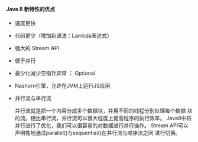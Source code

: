 #### Java 8 新特性的优点

* 速度更快
* 代码更少（增加新语法：Lambda表达式）
* 强大的 Stream API
* 便于并行
* 最少化减少空指针异常 ： Optional
* Nashorn引擎，允许在JVM上运行JS应用

* 并行流与串行流
  
  并行流就是把一个内容分成多个数据块，并用不同的线程分别处理每个数据
  块的流。相比串行流，并行流可以很大程度上提高程序的执行效率。
  Java8中将并行进行了优化，我们可以很容易的对数据进行并行操作。
  Stream API可以声明性地通过parallel()与sequential()在并行流与顺序流之间
  进行切换。
  
